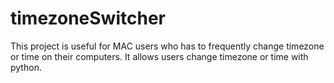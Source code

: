 # timezoneSwitcher
This project is useful for MAC users who has to frequently change timezone or time on their computers.
It allows users change timezone or time with python.

